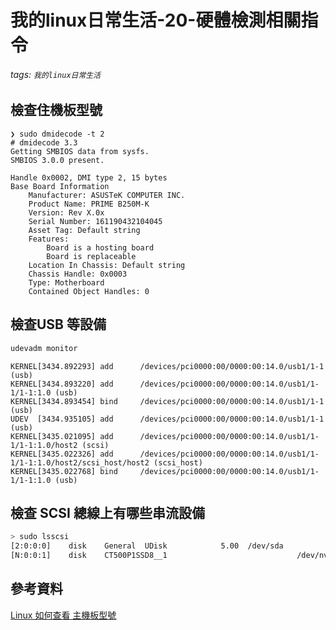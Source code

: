 # 我的linux日常生活-20-硬體檢測相關指令

###### tags: `我的linux日常生活`

## 檢查住機板型號

```shell
❯ sudo dmidecode -t 2
# dmidecode 3.3
Getting SMBIOS data from sysfs.
SMBIOS 3.0.0 present.

Handle 0x0002, DMI type 2, 15 bytes
Base Board Information
	Manufacturer: ASUSTeK COMPUTER INC.
	Product Name: PRIME B250M-K
	Version: Rev X.0x
	Serial Number: 161190432104045
	Asset Tag: Default string
	Features:
		Board is a hosting board
		Board is replaceable
	Location In Chassis: Default string
	Chassis Handle: 0x0003
	Type: Motherboard
	Contained Object Handles: 0

```

## 檢查USB 等設備

```bash
udevadm monitor
```

```
KERNEL[3434.892293] add      /devices/pci0000:00/0000:00:14.0/usb1/1-1 (usb)
KERNEL[3434.893220] add      /devices/pci0000:00/0000:00:14.0/usb1/1-1/1-1:1.0 (usb)
KERNEL[3434.893454] bind     /devices/pci0000:00/0000:00:14.0/usb1/1-1 (usb)
UDEV  [3434.935105] add      /devices/pci0000:00/0000:00:14.0/usb1/1-1 (usb)
KERNEL[3435.021095] add      /devices/pci0000:00/0000:00:14.0/usb1/1-1/1-1:1.0/host2 (scsi)
KERNEL[3435.022326] add      /devices/pci0000:00/0000:00:14.0/usb1/1-1/1-1:1.0/host2/scsi_host/host2 (scsi_host)
KERNEL[3435.022768] bind     /devices/pci0000:00/0000:00:14.0/usb1/1-1/1-1:1.0 (usb)
```

## 檢查 SCSI 總線上有哪些串流設備

```bash
> sudo lsscsi
[2:0:0:0]    disk    General  UDisk            5.00  /dev/sda 
[N:0:0:1]    disk    CT500P1SSD8__1                             /dev/nvme0n1
```

## 參考資料

[Linux 如何查看 主機板型號](https://blog.longwin.com.tw/2021/07/linux-find-motherboard-model-lshw-dmidecode-2021/)